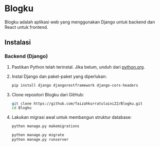 # Blogku

Blogku adalah aplikasi web yang menggunakan Django untuk backend dan React untuk frontend.

## Instalasi

### Backend (Django)

1. Pastikan Python telah terinstal. Jika belum, unduh dari [python.org](https://www.python.org/).

2. Instal Django dan paket-paket yang diperlukan:

   ```bash
   pip install django djangorestframework django-cors-headers
3. Clone repositori Blogku dari GitHub:
   ```bash
   git clone https://github.com/faizahkurratulaini22/Blogku.git
   cd Blogku
5. Lakukan migrasi awal untuk membangun struktur database:
   ```bash
   python manage.py makemigrations

   python manage.py migrate
   python manage.py runserver


